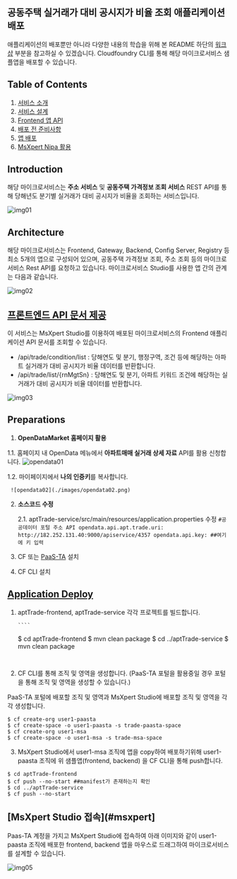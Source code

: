 ## 공동주택 실거래가 대비 공시지가 비율 조회 애플리케이션 배포
애플리케이션의 배포뿐만 아니라 다양한 내용의 학습을 위해 본 README 하단의 [워크샵](#workshops) 부분을 참고하실 수 있겠습니다.
Cloudfoundry CLI를 통해 해당 마이크로서비스 샘플앱을 배포할 수 있습니다.

## Table of Contents
1. [서비스 소개](#Introduction)
2. [서비스 설계](#Architecture) 
3. [Frontend 앱 API ](#Rest-API-Docs)
3. [배포 전 준비사항](#Preparations)
4. [앱 배포](#deploy)
5. [MsXpert Nipa 활용](#msxpert)


## Introduction
해당 마이크로서비스는  **주소 서비스** 및 **공동주택 가격정보 조회 서비스**  REST API를 통해 당해년도 분기별 실거래가 대비 공시지가 비율을 조회하는 서비스입니다.

![img01](./images/img01.png)

## Architecture
해당 마이크로서비스는 Frontend, Gateway, Backend, Config Server, Registry 등 최소 5개의 앱으로 구성되어 있으며, 공동주택 가격정보 조회, 주소 조회 등의 마이크로서비스 Rest API를 요청하고 있습니다.  마이크로서비스 Studio를 사용한 앱 간의 관계는 다음과 같습니다.

![img02](./images/architecture.png)

## [프론트엔드 API 문서 제공](#Rest-API-Docs)
이 서비스는 MsXpert Studio를 이용하여 배포된 마이크로서비스의 Frontend 애플리케이션 API 문서를 조회할 수 있습니다.
- /api/trade/condition/list : 당해연도 및 분기, 행정구역, 조건 등에 해당하는 아파트 실거래가 대비 공시지가 비율 데이터를 반환합니다.
- /api/trade/list/{rnMgtSn} : 당해연도 및 분기, 아파트 키워드 조건에 해당하는 실거래가 대비 공시지가 비율 데이터를 반환합니다.

![img03](./images/img03.png)


## Preparations
1. **OpenDataMarket 홈페이지 활용**

  1.1. 홈페이지 내  OpenData 메뉴에서 **아파트매매 실거래 상세 자료** API를 활용 신청합니다.
     ![opendata01](./images/opendata01.png)
   
   1.2. 마이페이지에서 **나의 인증키**를 복사합니다.
   
     ![opendata02](./images/opendata02.png)

2. **소스코드 수정**
 
   2.1. aptTrade-service/src/main/resources/application.properties 수정
       ````
    #공공데이터 포털 주소 API
opendata.api.apt.trade.uri: http://182.252.131.40:9000/apiservice/4357
opendata.api.key: ##여기에 키 입력
       ````
       
3. CF 또는 [PaaS-TA](#http://paas-ta.kr) 설치
4. CF  CLI 설치 
       


## [Application Deploy](#deploy)
1. aptTrade-frontend, aptTrade-service 각각 프로젝트를 빌드합니다.


       ````
    $ cd aptTrade-frontend 
    $ mvn clean package 
    $ cd ../aptTrade-service
    $ mvn clean package
    ````


2.  CF CLI를 통해 조직 및 영역을 생성합니다.  (PaaS-TA 포털을 활용중일 경우 포털을 통해 조직 및 영역을 생성할 수 있습니다.)

  PaaS-TA 포털에 배포할 조직 및 영역과 MsXpert Studio에 배포할 조직 및 영역을 각각 생성합니다.

   ````
   $ cf create-org user1-paasta
   $ cf create-space -o user1-paasta -s trade-paasta-space
   $ cf create-org user1-msa
   $ cf create-space -o user1-msa -s trade-msa-space
  ```` 
  

3.  MsXpert Studio에서 user1-msa	조직에 앱을 copy하여 배포하기위해 user1-paasta 조직에 위 샘플앱(frontend, backend) 을  CF CLI을 통해 push합니다.


  ````
  $ cd aptTrade-frontend
  $ cf push --no-start ##manifest가 존재하는지 확인 
  $ cd ../aptTrade-service
  $ cf push --no-start
  ````

## [MsXpert Studio 접속](#msxpert]

  Paas-TA 계정을 가지고 MsXpert Studio에 접속하여  아래 이미지와 같이 user1-paasta 조직에 배포한 frontend, backend 앱을 마우스로 드래그하여 마이크로서비스를 설계할 수 있습니다.
  
  ![img05](./images/img02.png)

    
